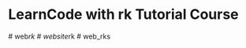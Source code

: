 # LearnCode with rk Tutorial Course


#   w e b _ r k  
 #   w e b s i t e _ r k  
 #   w e b _ r k s  
 